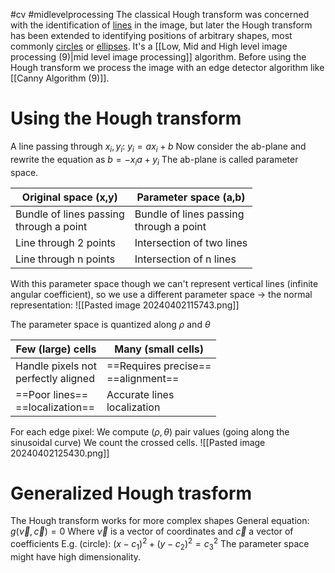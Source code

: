 #cv
#midlevelprocessing 
The classical Hough transform was concerned with the identification of [lines](https://en.wikipedia.org/wiki/Line_(mathematics) "Line (mathematics)") in the image, but later the Hough transform has been extended to identifying positions of arbitrary shapes, most commonly [circles](https://en.wikipedia.org/wiki/Circle "Circle") or [ellipses](https://en.wikipedia.org/wiki/Ellipse "Ellipse"). It's a [[Low, Mid and High level image processing (9)|mid level image processing]] algorithm.
Before using the Hough transform we process the image with an edge detector algorithm like [[Canny Algorithm (9)]].
# Using the Hough transform
A line passing through $x_{i},y_{i}$: $y_{i}= ax_{i}+b$ 
Now consider the ab-plane and rewrite the equation as $b=-x_{i}a+y_{i}$
The ab-plane is called parameter space.

| Original space (x,y)                       | Parameter space (a,b)                      |
| ------------------------------------------ | ------------------------------------------ |
| Bundle of lines passing<br>through a point | Bundle of lines passing<br>through a point |
| Line through 2 points                      | Intersection of two lines                  |
| Line through n points                      | Intersection of n lines                    |

With this parameter space though we can't represent vertical lines (infinite angular coefficient), so we use a different parameter space -> the normal representation:
![[Pasted image 20240402115743.png]]

The parameter space is quantized along $\rho$ and $\theta$


| Few (large) cells                      | Many (small cells)                    |
| -------------------------------------- | ------------------------------------- |
| Handle pixels not<br>perfectly aligned | ==Requires precise==<br>==alignment== |
| ==Poor lines==<br>==localization==     | Accurate lines<br>localization        |

For each edge pixel:
We compute $(\rho,\theta)$ pair values (going along the sinusoidal curve)
We count the crossed cells.
![[Pasted image 20240402125430.png]]
# Generalized Hough trasform
The Hough transform works for more complex shapes
General equation: $g(\vec\nu,\vec c)=0$ 
Where $\vec\nu$ is a vector of coordinates and $\vec c$ a vector of coefficients
E.g. (circle): $(x-c_{1})^{2}+(y-c_{2})^{2}= c_{3}^{2}$
The parameter space might have high dimensionality.